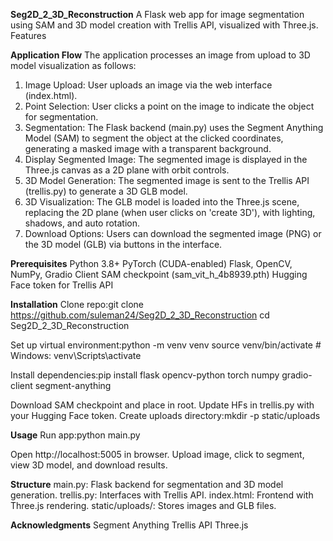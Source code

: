 **Seg2D_2_3D_Reconstruction**
A Flask web app for image segmentation using SAM and 3D model creation with Trellis API, visualized with Three.js. Features

**Application Flow**
The application processes an image from upload to 3D model visualization as follows:
1. Image Upload: User uploads an image via the web interface (index.html).
2. Point Selection: User clicks a point on the image to indicate the object for segmentation.
3. Segmentation: The Flask backend (main.py) uses the Segment Anything Model (SAM) to segment the object at the clicked coordinates, generating a masked image with a transparent background.
4. Display Segmented Image: The segmented image is displayed in the Three.js canvas as a 2D plane with orbit controls.
5. 3D Model Generation: The segmented image is sent to the Trellis API (trellis.py) to generate a 3D GLB model.
6. 3D Visualization: The GLB model is loaded into the Three.js scene, replacing the 2D plane (when user clicks on 'create 3D'), with lighting, shadows, and auto rotation.
7. Download Options: Users can download the segmented image (PNG) or the 3D model (GLB) via buttons in the interface.

**Prerequisites**
Python 3.8+
PyTorch (CUDA-enabled)
Flask, OpenCV, NumPy, Gradio Client
SAM checkpoint (sam_vit_h_4b8939.pth)
Hugging Face token for Trellis API

**Installation**
Clone repo:git clone https://github.com/suleman24/Seg2D_2_3D_Reconstruction
cd Seg2D_2_3D_Reconstruction

Set up virtual environment:python -m venv venv
source venv/bin/activate  # Windows: venv\Scripts\activate

Install dependencies:pip install flask opencv-python torch numpy gradio-client segment-anything

Download SAM checkpoint and place in root.
Update HFs in trellis.py with your Hugging Face token.
Create uploads directory:mkdir -p static/uploads


**Usage**
Run app:python main.py

Open http://localhost:5005 in browser.
Upload image, click to segment, view 3D model, and download results.

**Structure**
main.py: Flask backend for segmentation and 3D model generation.
trellis.py: Interfaces with Trellis API.
index.html: Frontend with Three.js rendering.
static/uploads/: Stores images and GLB files.


**Acknowledgments**
Segment Anything
Trellis API
Three.js


